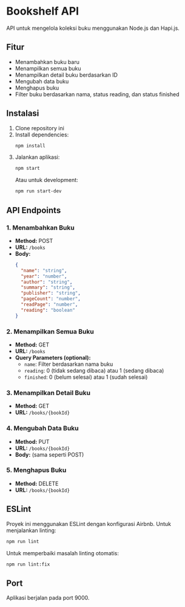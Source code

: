# Bookshelf API

API untuk mengelola koleksi buku menggunakan Node.js dan Hapi.js.

## Fitur

- Menambahkan buku baru
- Menampilkan semua buku
- Menampilkan detail buku berdasarkan ID
- Mengubah data buku
- Menghapus buku
- Filter buku berdasarkan nama, status reading, dan status finished

## Instalasi

1. Clone repository ini
2. Install dependencies:
   ```bash
   npm install
   ```
3. Jalankan aplikasi:
   ```bash
   npm start
   ```
   Atau untuk development:
   ```bash
   npm run start-dev
   ```

## API Endpoints

### 1. Menambahkan Buku
- **Method:** POST
- **URL:** `/books`
- **Body:**
  ```json
  {
    "name": "string",
    "year": "number",
    "author": "string",
    "summary": "string",
    "publisher": "string",
    "pageCount": "number",
    "readPage": "number",
    "reading": "boolean"
  }
  ```

### 2. Menampilkan Semua Buku
- **Method:** GET
- **URL:** `/books`
- **Query Parameters (optional):**
  - `name`: Filter berdasarkan nama buku
  - `reading`: 0 (tidak sedang dibaca) atau 1 (sedang dibaca)
  - `finished`: 0 (belum selesai) atau 1 (sudah selesai)

### 3. Menampilkan Detail Buku
- **Method:** GET
- **URL:** `/books/{bookId}`

### 4. Mengubah Data Buku
- **Method:** PUT
- **URL:** `/books/{bookId}`
- **Body:** (sama seperti POST)

### 5. Menghapus Buku
- **Method:** DELETE
- **URL:** `/books/{bookId}`

## ESLint

Proyek ini menggunakan ESLint dengan konfigurasi Airbnb. Untuk menjalankan linting:

```bash
npm run lint
```

Untuk memperbaiki masalah linting otomatis:

```bash
npm run lint:fix
```

## Port

Aplikasi berjalan pada port 9000.